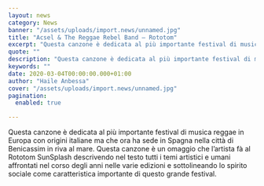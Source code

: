 ```yaml
---
layout: news
category: News
banner: "/assets/uploads/import.news/unnamed.jpg"
title: "Acsel & The Reggae Rebel Band – Rototom"
excerpt: "Questa canzone è dedicata al più importante festival di musica reggae in Europa con origini italiane ma che ora ha sede in Spagna nella città di Benicassim in riva al mare. Questa canzone è un omaggio che l’artista fà al Rototom SunSplash descrivendo nel testo tutti i temi artistici e umani affrontati nel corso degli [&hellip"
quote: ""
description: "Questa canzone è dedicata al più importante festival di musica reggae in Europa con origini italiane ma che ora ha sede in Spagna nella città di Benicassim in riva al mare. Questa canzone è un omaggio che l’artista fà al Rototom SunSplash descrivendo nel testo tutti i temi artistici e umani affrontati nel corso degli [&hellip"
keywords: ""
date: 2020-03-04T00:00:00.000+01:00
author: "Haile Anbessa"
cover: "/assets/uploads/import.news/unnamed.jpg"
pagination:
  enabled: true

---
```


  
Questa canzone è dedicata al più importante festival di musica reggae in Europa con origini italiane ma che ora ha sede in Spagna nella città di Benicassim in riva al mare. Questa canzone è un omaggio che l’artista fà al Rototom SunSplash descrivendo nel testo tutti i temi artistici e umani affrontati nel corso degli anni nelle varie edizioni e sottolineando lo spirito sociale come caratteristica importante di questo grande festival.
